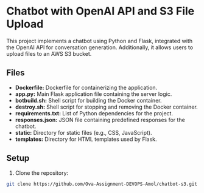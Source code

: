 # Chatbot with OpenAI API and S3 File Upload

This project implements a chatbot using Python and Flask, integrated with the OpenAI API for conversation generation. Additionally, it allows users to upload files to an AWS S3 bucket.

## Files

- **Dockerfile:** Dockerfile for containerizing the application.
- **app.py:** Main Flask application file containing the server logic.
- **botbuild.sh:** Shell script for building the Docker container.
- **destroy.sh:** Shell script for stopping and removing the Docker container.
- **requirements.txt:** List of Python dependencies for the project.
- **responses.json:** JSON file containing predefined responses for the chatbot.
- **static:** Directory for static files (e.g., CSS, JavaScript).
- **templates:** Directory for HTML templates used by Flask.

## Setup

1. Clone the repository:

```bash
git clone https://github.com/Ova-Assignment-DEVOPS-Amol/chatbot-s3.git
